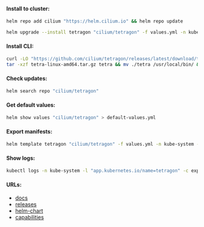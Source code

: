 #### Install to cluster:
```bash
helm repo add cilium "https://helm.cilium.io" && helm repo update
```
```bash
helm upgrade --install tetragon "cilium/tetragon" -f values.yml -n kube-system --version "1.0.1"
```

#### Install CLI:
```bash
curl -LO "https://github.com/cilium/tetragon/releases/latest/download/tetra-linux-amd64.tar.gz" && \
tar -xzf tetra-linux-amd64.tar.gz tetra && mv ./tetra /usr/local/bin/ && rm -f tetra-linux-amd64.tar.gz
```

#### Check updates:
```bash
helm search repo "cilium/tetragon"
```

#### Get default values:
```bash
helm show values "cilium/tetragon" > default-values.yml
```

#### Export manifests:
```bash
helm template tetragon "cilium/tetragon" -f values.yml -n kube-system --version "1.0.1" > manifests.yml
```

#### Show logs:
```bash
kubectl logs -n kube-system -l "app.kubernetes.io/name=tetragon" -c export-stdout -f | tetra getevents -o compact
```

#### URLs:
- [docs](https://tetragon.cilium.io/docs/)
- [releases](https://github.com/cilium/tetragon/releases)
- [helm-chart](https://tetragon.cilium.io/docs/reference/helm-chart/)
- [capabilities](https://tetragon.cilium.io/docs/reference/grpc-api/)
